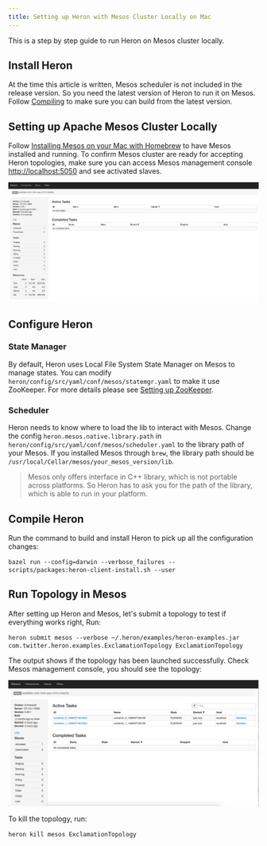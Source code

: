 ```yaml
---
title: Setting up Heron with Mesos Cluster Locally on Mac
---
```


This is a step by step guide to run Heron on Mesos cluster locally.

## Install Heron
At the time this article is written, Mesos scheduler is not included in the release version. So you need the latest version of Heron to run it on Mesos. Follow [Compiling](../../../../developers/compiling/compiling) to make sure you can build from the latest version.

## Setting up Apache Mesos Cluster Locally

Follow [Installing Mesos on your Mac with Homebrew](https://mesosphere.com/blog/2014/07/07/installing-mesos-on-your-mac-with-homebrew/) to have Mesos installed and running. To confirm Mesos cluster are ready for accepting Heron topologies, make sure you can access Mesos management console [http://localhost:5050](http://localhost:5050) and see activated slaves.

![console page](/img/mesos-management-console.png)

## Configure Heron

### State Manager
By default, Heron uses Local File System State Manager on Mesos to manage states. You can modify `heron/config/src/yaml/conf/mesos/statemgr.yaml` to make it use ZooKeeper. For more details please see [Setting up ZooKeeper](../statemanagers/zookeeper).

### Scheduler
Heron needs to know where to load the lib to interact with Mesos. Change the config `heron.mesos.native.library.path` in `heron/config/src/yaml/conf/mesos/scheduler.yaml` to the library path of your Mesos. If you installed Mesos through `brew`, the library path should be `/usr/local/Cellar/mesos/your_mesos_version/lib`.

> Mesos only offers interface in C++ library, which is not portable across platforms. So Heron has to ask you for the path of the library, which is able to run in your platform. 

## Compile Heron

Run the command to build and install Heron to pick up all the configuration changes:

```
bazel run --config=darwin --verbose_failures -- scripts/packages:heron-client-install.sh --user
```

## Run Topology in Mesos

After setting up Heron and Mesos, let's submit a topology to test if everything works right, Run:

```
heron submit mesos --verbose ~/.heron/examples/heron-examples.jar com.twitter.heron.examples.ExclamationTopology ExclamationTopology
```

The output shows if the topology has been launched successfully. Check Mesos management console, you should see the topology:

![result page](/img/mesos-management-console-with-topology.png)

To kill the topology, run:

```
heron kill mesos ExclamationTopology
```
